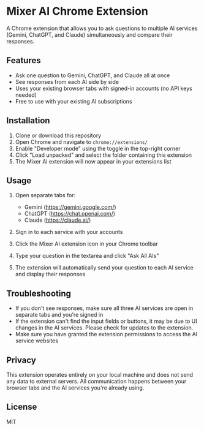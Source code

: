 # Mixer AI Chrome Extension

A Chrome extension that allows you to ask questions to multiple AI services (Gemini, ChatGPT, and Claude) simultaneously and compare their responses.

## Features

- Ask one question to Gemini, ChatGPT, and Claude all at once
- See responses from each AI side by side
- Uses your existing browser tabs with signed-in accounts (no API keys needed)
- Free to use with your existing AI subscriptions

## Installation

1. Clone or download this repository
2. Open Chrome and navigate to `chrome://extensions/`
3. Enable "Developer mode" using the toggle in the top-right corner
4. Click "Load unpacked" and select the folder containing this extension
5. The Mixer AI extension will now appear in your extensions list

## Usage

1. Open separate tabs for:
   - Gemini (https://gemini.google.com/)
   - ChatGPT (https://chat.openai.com/)
   - Claude (https://claude.ai/)
   
2. Sign in to each service with your accounts

3. Click the Mixer AI extension icon in your Chrome toolbar

4. Type your question in the textarea and click "Ask All AIs"

5. The extension will automatically send your question to each AI service and display their responses

## Troubleshooting

- If you don't see responses, make sure all three AI services are open in separate tabs and you're signed in
- If the extension can't find the input fields or buttons, it may be due to UI changes in the AI services. Please check for updates to the extension.
- Make sure you have granted the extension permissions to access the AI service websites

## Privacy

This extension operates entirely on your local machine and does not send any data to external servers. All communication happens between your browser tabs and the AI services you're already using.

## License

MIT 